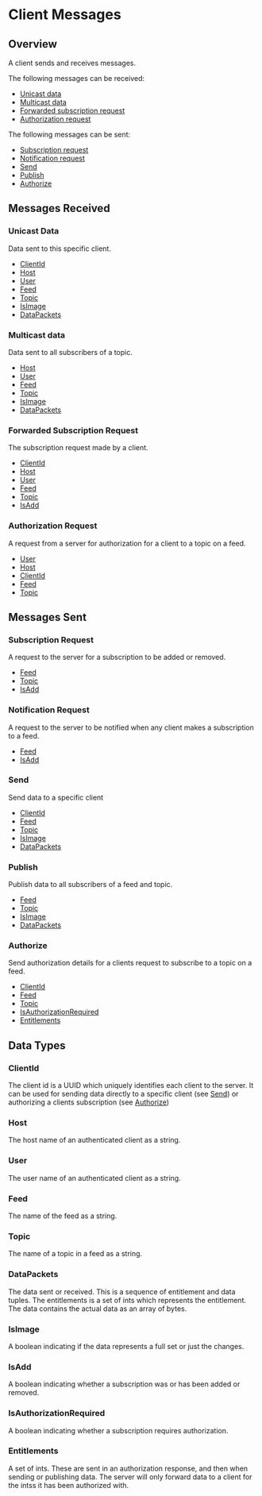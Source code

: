 # Client Messages

## Overview

A client sends and receives messages.

The following messages can be received:

- [Unicast data](#unicast-data)
- [Multicast data](#multicast-data)
- [Forwarded subscription request](#forwarded-subscription-request)
- [Authorization request](#authorization-request)

The following messages can be sent:

- [Subscription request](#subscription-request)
- [Notification request](#notification-request)
- [Send](#send)
- [Publish](#publish)
- [Authorize](#authorize)

## Messages Received

### Unicast Data

Data sent to this specific client.

- [ClientId](#clientid)
- [Host](#host)
- [User](#user)
- [Feed](#feed)
- [Topic](#topic)
- [IsImage](#isimage)
- [DataPackets](#datapackets)

### Multicast data

Data sent to all subscribers of a topic.

- [Host](#host)
- [User](#user)
- [Feed](#feed)
- [Topic](#topic)
- [IsImage](#isimage)
- [DataPackets](#datapackets)

### Forwarded Subscription Request

The subscription request made by a client.

- [ClientId](#clientid)
- [Host](#host)
- [User](#user)
- [Feed](#feed)
- [Topic](#topic)
- [IsAdd](#isadd)

### Authorization Request

A request from a server for authorization for a client to a topic on a feed.

- [User](#user)
- [Host](#host)
- [ClientId](#clientid)
- [Feed](#feed)
- [Topic](#topic)


## Messages Sent

### Subscription Request

A request to the server for a subscription to be added or removed.

- [Feed](#feed)
- [Topic](#topic)
- [IsAdd](#isadd)

### Notification Request

A request to the server to be notified when any client makes a subscription to a feed.

- [Feed](#feed)
- [IsAdd](#isadd)

### Send

Send data to a specific client

- [ClientId](#clientid)
- [Feed](#feed)
- [Topic](#topic)
- [IsImage](#isimage)
- [DataPackets](#datapackets)

### Publish

Publish data to all subscribers of a feed and topic.

- [Feed](#feed)
- [Topic](#topic)
- [IsImage](#isimage)
- [DataPackets](#datapackets)

### Authorize

Send authorization details for a clients request to subscribe to a topic on a feed.

- [ClientId](#clientid)
- [Feed](#feed)
- [Topic](#topic)
- [IsAuthorizationRequired](#isauthorizationrequired)
- [Entitlements](#entitlements)

## Data Types

### ClientId

The client id is a UUID which uniquely identifies each client to the server.
It can be used for sending data directly to a specific client (see [Send](#send))
or authorizing a clients subscription (see [Authorize](#authorize))

### Host

The host name of an authenticated client as a string.

### User

The user name of an authenticated client as a string.

### Feed

The name of the feed as a string.

### Topic

The name of a topic in a feed as a string.

### DataPackets

The data sent or received. This is a sequence of entitlement and data tuples.
The entitlements is a set of ints which represents the entitlement. The data
contains the actual data as an array of bytes.

### IsImage

A boolean indicating if the data represents a full set or just the changes. 

### IsAdd

A boolean indicating whether a subscription was or has been added or removed.

### IsAuthorizationRequired

A boolean indicating whether a subscription requires authorization.

### Entitlements

A set of ints. These are sent in an authorization response, and then
when sending or publishing data. The server will only forward data to a client
for the intss it has been authorized with.
